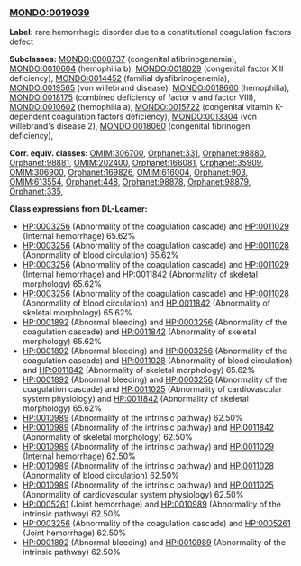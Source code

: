 
### [MONDO:0019039](http://purl.obolibrary.org/obo/MONDO_0019039)
**Label:** rare hemorrhagic disorder due to a constitutional coagulation factors defect

**Subclasses:** [MONDO:0008737](http://purl.obolibrary.org/obo/MONDO_0008737) (congenital afibrinogenemia), [MONDO:0010604](http://purl.obolibrary.org/obo/MONDO_0010604) (hemophilia b), [MONDO:0018029](http://purl.obolibrary.org/obo/MONDO_0018029) (congenital factor XIII deficiency), [MONDO:0014452](http://purl.obolibrary.org/obo/MONDO_0014452) (familial dysfibrinogenemia), [MONDO:0019565](http://purl.obolibrary.org/obo/MONDO_0019565) (von willebrand disease), [MONDO:0018660](http://purl.obolibrary.org/obo/MONDO_0018660) (hemophilia), [MONDO:0018175](http://purl.obolibrary.org/obo/MONDO_0018175) (combined deficiency of factor v and factor VIII), [MONDO:0010602](http://purl.obolibrary.org/obo/MONDO_0010602) (hemophilia a), [MONDO:0015722](http://purl.obolibrary.org/obo/MONDO_0015722) (congenital vitamin K-dependent coagulation factors deficiency), [MONDO:0013304](http://purl.obolibrary.org/obo/MONDO_0013304) (von willebrand's disease 2), [MONDO:0018060](http://purl.obolibrary.org/obo/MONDO_0018060) (congenital fibrinogen deficiency), 

**Corr. equiv. classes:** [OMIM:306700](http://purl.obolibrary.org/obo/OMIM_306700), [Orphanet:331](http://www.orpha.net/ORDO/Orphanet_331), [Orphanet:98880](http://www.orpha.net/ORDO/Orphanet_98880), [Orphanet:98881](http://www.orpha.net/ORDO/Orphanet_98881), [OMIM:202400](http://purl.obolibrary.org/obo/OMIM_202400), [Orphanet:166081](http://www.orpha.net/ORDO/Orphanet_166081), [Orphanet:35909](http://www.orpha.net/ORDO/Orphanet_35909), [OMIM:306900](http://purl.obolibrary.org/obo/OMIM_306900), [Orphanet:169826](http://www.orpha.net/ORDO/Orphanet_169826), [OMIM:616004](http://purl.obolibrary.org/obo/OMIM_616004), [Orphanet:903](http://www.orpha.net/ORDO/Orphanet_903), [OMIM:613554](http://purl.obolibrary.org/obo/OMIM_613554), [Orphanet:448](http://www.orpha.net/ORDO/Orphanet_448), [Orphanet:98878](http://www.orpha.net/ORDO/Orphanet_98878), [Orphanet:98879](http://www.orpha.net/ORDO/Orphanet_98879), [Orphanet:335](http://www.orpha.net/ORDO/Orphanet_335), 

**Class expressions from DL-Learner:**

- [HP:0003256](http://purl.obolibrary.org/obo/HP_0003256) (Abnormality of the coagulation cascade) and [HP:0011029](http://purl.obolibrary.org/obo/HP_0011029) (Internal hemorrhage) 65.62%
- [HP:0003256](http://purl.obolibrary.org/obo/HP_0003256) (Abnormality of the coagulation cascade) and [HP:0011028](http://purl.obolibrary.org/obo/HP_0011028) (Abnormality of blood circulation) 65.62%
- [HP:0003256](http://purl.obolibrary.org/obo/HP_0003256) (Abnormality of the coagulation cascade) and [HP:0011029](http://purl.obolibrary.org/obo/HP_0011029) (Internal hemorrhage) and [HP:0011842](http://purl.obolibrary.org/obo/HP_0011842) (Abnormality of skeletal morphology) 65.62%
- [HP:0003256](http://purl.obolibrary.org/obo/HP_0003256) (Abnormality of the coagulation cascade) and [HP:0011028](http://purl.obolibrary.org/obo/HP_0011028) (Abnormality of blood circulation) and [HP:0011842](http://purl.obolibrary.org/obo/HP_0011842) (Abnormality of skeletal morphology) 65.62%
- [HP:0001892](http://purl.obolibrary.org/obo/HP_0001892) (Abnormal bleeding) and [HP:0003256](http://purl.obolibrary.org/obo/HP_0003256) (Abnormality of the coagulation cascade) and [HP:0011842](http://purl.obolibrary.org/obo/HP_0011842) (Abnormality of skeletal morphology) 65.62%
- [HP:0001892](http://purl.obolibrary.org/obo/HP_0001892) (Abnormal bleeding) and [HP:0003256](http://purl.obolibrary.org/obo/HP_0003256) (Abnormality of the coagulation cascade) and [HP:0011028](http://purl.obolibrary.org/obo/HP_0011028) (Abnormality of blood circulation) and [HP:0011842](http://purl.obolibrary.org/obo/HP_0011842) (Abnormality of skeletal morphology) 65.62%
- [HP:0001892](http://purl.obolibrary.org/obo/HP_0001892) (Abnormal bleeding) and [HP:0003256](http://purl.obolibrary.org/obo/HP_0003256) (Abnormality of the coagulation cascade) and [HP:0011025](http://purl.obolibrary.org/obo/HP_0011025) (Abnormality of cardiovascular system physiology) and [HP:0011842](http://purl.obolibrary.org/obo/HP_0011842) (Abnormality of skeletal morphology) 65.62%
- [HP:0010989](http://purl.obolibrary.org/obo/HP_0010989) (Abnormality of the intrinsic pathway) 62.50%
- [HP:0010989](http://purl.obolibrary.org/obo/HP_0010989) (Abnormality of the intrinsic pathway) and [HP:0011842](http://purl.obolibrary.org/obo/HP_0011842) (Abnormality of skeletal morphology) 62.50%
- [HP:0010989](http://purl.obolibrary.org/obo/HP_0010989) (Abnormality of the intrinsic pathway) and [HP:0011029](http://purl.obolibrary.org/obo/HP_0011029) (Internal hemorrhage) 62.50%
- [HP:0010989](http://purl.obolibrary.org/obo/HP_0010989) (Abnormality of the intrinsic pathway) and [HP:0011028](http://purl.obolibrary.org/obo/HP_0011028) (Abnormality of blood circulation) 62.50%
- [HP:0010989](http://purl.obolibrary.org/obo/HP_0010989) (Abnormality of the intrinsic pathway) and [HP:0011025](http://purl.obolibrary.org/obo/HP_0011025) (Abnormality of cardiovascular system physiology) 62.50%
- [HP:0005261](http://purl.obolibrary.org/obo/HP_0005261) (Joint hemorrhage) and [HP:0010989](http://purl.obolibrary.org/obo/HP_0010989) (Abnormality of the intrinsic pathway) 62.50%
- [HP:0003256](http://purl.obolibrary.org/obo/HP_0003256) (Abnormality of the coagulation cascade) and [HP:0005261](http://purl.obolibrary.org/obo/HP_0005261) (Joint hemorrhage) 62.50%
- [HP:0001892](http://purl.obolibrary.org/obo/HP_0001892) (Abnormal bleeding) and [HP:0010989](http://purl.obolibrary.org/obo/HP_0010989) (Abnormality of the intrinsic pathway) 62.50%


